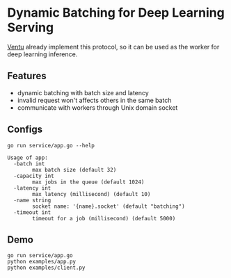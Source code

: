 # Dynamic Batching for Deep Learning Serving

[Ventu](https://github.com/kemingy/ventu) already implement this protocol, so it can be used as the worker for deep learning inference.

## Features

* dynamic batching with batch size and latency
* invalid request won't affects others in the same batch
* communicate with workers through Unix domain socket

## Configs

```shell script
go run service/app.go --help
```

```shell script
Usage of app:
  -batch int
        max batch size (default 32)
  -capacity int
        max jobs in the queue (default 1024)
  -latency int
        max latency (millisecond) (default 10)
  -name string
        socket name: '{name}.socket' (default "batching")
  -timeout int
        timeout for a job (millisecond) (default 5000)
```

## Demo

```shell script
go run service/app.go
python examples/app.py
python examples/client.py
```

